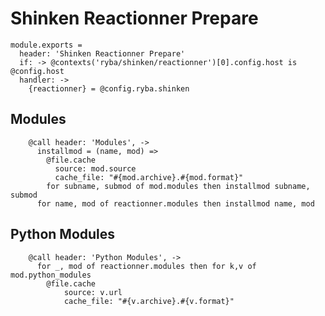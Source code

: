 
# Shinken Reactionner Prepare

    module.exports =
      header: 'Shinken Reactionner Prepare'
      if: -> @contexts('ryba/shinken/reactionner')[0].config.host is @config.host
      handler: ->
        {reactionner} = @config.ryba.shinken

## Modules

        @call header: 'Modules', ->
          installmod = (name, mod) =>
            @file.cache
              source: mod.source
              cache_file: "#{mod.archive}.#{mod.format}"
            for subname, submod of mod.modules then installmod subname, submod
          for name, mod of reactionner.modules then installmod name, mod

## Python Modules

        @call header: 'Python Modules', ->
          for _, mod of reactionner.modules then for k,v of mod.python_modules
            @file.cache
                source: v.url
                cache_file: "#{v.archive}.#{v.format}"

